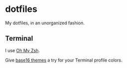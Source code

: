 # dotfiles
My dotfiles, in an unorganized fashion.

## Terminal
I use [Oh My Zsh](http://ohmyz.sh/).

Give [base16 themes](https://chriskempson.github.io/base16/) a try for your Terminal profile colors.
